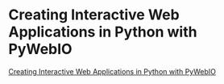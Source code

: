 # Creating Interactive Web Applications in Python with PyWebIO
[Creating Interactive Web Applications in Python with PyWebIO](https://aiwithcloud.com/2022/09/14/creating_interactive_web_applications_in_python_with_pywebio/)